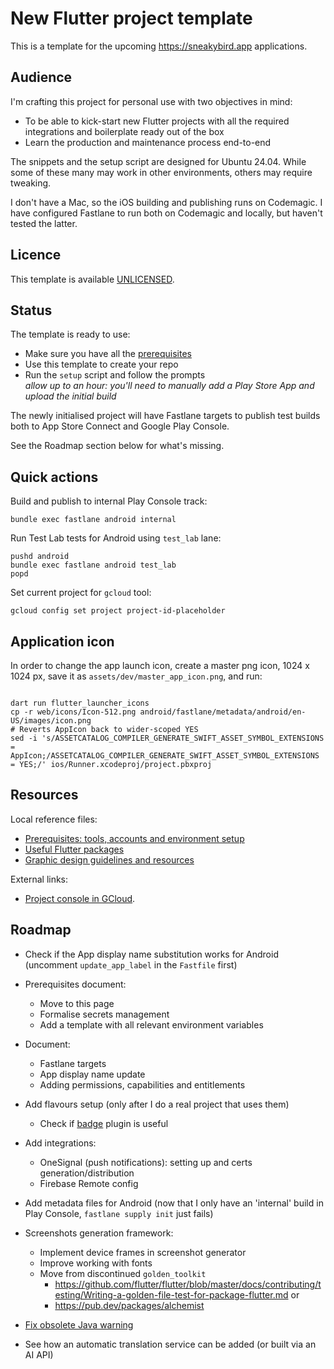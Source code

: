 # New Flutter project template

This is a template for the upcoming https://sneakybird.app applications.

## Audience

I'm crafting this project for personal use with two objectives in mind:

- To be able to kick-start new Flutter projects with all the required integrations and boilerplate ready out of the box
- Learn the production and maintenance process end-to-end

The snippets and the setup script are designed for Ubuntu 24.04.
While some of these many may work in other environments, others may require tweaking.

I don't have a Mac, so the iOS building and publishing runs on Codemagic.
I have configured Fastlane to run both on Codemagic and locally, but haven't tested the latter.

## Licence

This template is available [UNLICENSED](LICENSE).

## Status

The template is ready to use:

- Make sure you have all the [prerequisites](readme-prerequisites.md)
- Use this template to create your repo
- Run the `setup` script and follow the prompts \
_allow up to an hour: you'll need to manually add a Play Store App and upload the initial build_

The newly initialised project will have Fastlane targets
to publish test builds both to App Store Connect and Google Play Console.

See the Roadmap section below for what's missing.

## Quick actions

Build and publish to internal Play Console track:

```shell
bundle exec fastlane android internal
```

Run Test Lab tests for Android using `test_lab` lane:

```shell
pushd android
bundle exec fastlane android test_lab
popd

```

Set current project for `gcloud` tool:

```shell
gcloud config set project project-id-placeholder
```


## Application icon

In order to change the app launch icon, create a master png icon, 1024 x 1024 px,
save it as `assets/dev/master_app_icon.png`, and run:

```shell

dart run flutter_launcher_icons
cp -r web/icons/Icon-512.png android/fastlane/metadata/android/en-US/images/icon.png
# Reverts AppIcon back to wider-scoped YES
sed -i 's/ASSETCATALOG_COMPILER_GENERATE_SWIFT_ASSET_SYMBOL_EXTENSIONS = AppIcon;/ASSETCATALOG_COMPILER_GENERATE_SWIFT_ASSET_SYMBOL_EXTENSIONS = YES;/' ios/Runner.xcodeproj/project.pbxproj
```

## Resources

Local reference files:

- [Prerequisites: tools, accounts and environment setup](readme-prerequisites.md)
- [Useful Flutter packages](readme-packages.md)
- [Graphic design guidelines and resources](readme-graphic-design.md)

External links:

- [Project console in GCloud](https://console.cloud.google.com/welcome/new?project=project-id-placeholder).

## Roadmap

- Check if the App display name substitution works for Android (uncomment `update_app_label` in the `Fastfile` first)
 
- Prerequisites document:
  - Move to this page
  - Formalise secrets management
  - Add a template with all relevant environment variables

- Document:
  - Fastlane targets
  - App display name update
  - Adding permissions, capabilities and entitlements

- Add flavours setup (only after I do a real project that uses them)
  - Check if [badge](https://github.com/HazAT/fastlane-plugin-badge) plugin is useful

- Add integrations:
  - OneSignal (push notifications): setting up and certs generation/distribution
  - Firebase Remote config

- Add metadata files for Android (now that I only have an 'internal' build in Play Console, `fastlane supply init` just fails)

- Screenshots generation framework:
  - Implement device frames in screenshot generator
  - Improve working with fonts
  - Move from discontinued `golden_toolkit`
    - https://github.com/flutter/flutter/blob/master/docs/contributing/testing/Writing-a-golden-file-test-for-package-flutter.md or
    - https://pub.dev/packages/alchemist

- [Fix obsolete Java warning](https://stackoverflow.com/questions/79102777/how-to-resolve-source-value-8-is-obsolete-warning-in-android-studio)

- See how an automatic translation service can be added (or built via an AI API)
